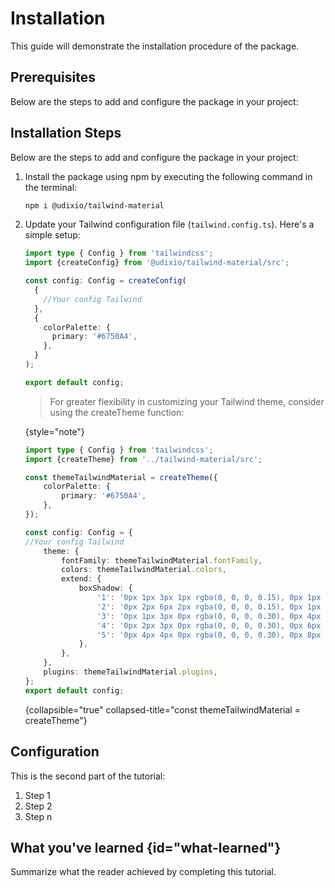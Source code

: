 # Installation

This guide will demonstrate the installation procedure of the package.

## Prerequisites

Below are the steps to add and configure the package in your project:

## Installation Steps

Below are the steps to add and configure the package in your project:

1. Install the package using npm by executing the following command in the terminal:

    ```bash
    npm i @udixio/tailwind-material
    ```

2. Update your Tailwind configuration file (`tailwind.config.ts`). Here's a simple setup:

    ```Typescript
    import type { Config } from 'tailwindcss';
    import {createConfig} from '@udixio/tailwind-material/src';
    
    const config: Config = createConfig(
      {
        //Your config Tailwind
      },
      {
        colorPalette: {
          primary: '#6750A4',
        },
      }
    );
    
    export default config;
    ```
    
    > For greater flexibility in customizing your Tailwind theme, consider using the createTheme function:
    >
    {style="note"}
   
    ``` typescript
    import type { Config } from 'tailwindcss';
    import {createTheme} from '../tailwind-material/src';
    
    const themeTailwindMaterial = createTheme({
        colorPalette: {
            primary: '#6750A4',
        },
    });
    
    const config: Config = {
    //Your config Tailwind
        theme: {
            fontFamily: themeTailwindMaterial.fontFamily,
            colors: themeTailwindMaterial.colors,
            extend: {
                boxShadow: {
                    '1': '0px 1px 3px 1px rgba(0, 0, 0, 0.15), 0px 1px 2px 0px rgba(0, 0, 0, 0.30)',
                    '2': '0px 2px 6px 2px rgba(0, 0, 0, 0.15), 0px 1px 2px 0px rgba(0, 0, 0, 0.30)',
                    '3': '0px 1px 3px 0px rgba(0, 0, 0, 0.30), 0px 4px 8px 3px rgba(0, 0, 0, 0.15)',
                    '4': '0px 2px 3px 0px rgba(0, 0, 0, 0.30), 0px 6px 10px 4px rgba(0, 0, 0, 0.15)',
                    '5': '0px 4px 4px 0px rgba(0, 0, 0, 0.30), 0px 8px 12px 6px rgba(0, 0, 0, 0.15)',
                },
            },
        },
        plugins: themeTailwindMaterial.plugins,
    };
    export default config;
    ```
    {collapsible="true" collapsed-title="const themeTailwindMaterial = createTheme"}

## Configuration

This is the second part of the tutorial:

1. Step 1
2. Step 2
3. Step n

## What you've learned {id="what-learned"}

Summarize what the reader achieved by completing this tutorial.

<seealso>
<!--Give some related links to how-to articles-->
</seealso>
